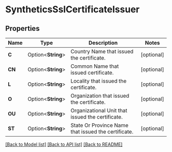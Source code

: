 # SyntheticsSslCertificateIssuer

## Properties

Name | Type | Description | Notes
------------ | ------------- | ------------- | -------------
**C** | Option<**String**> | Country Name that issued the certificate. | [optional]
**CN** | Option<**String**> | Common Name that issued certificate. | [optional]
**L** | Option<**String**> | Locality that issued the certificate. | [optional]
**O** | Option<**String**> | Organization that issued the certificate. | [optional]
**OU** | Option<**String**> | Organizational Unit that issued the certificate. | [optional]
**ST** | Option<**String**> | State Or Province Name that issued the certificate. | [optional]

[[Back to Model list]](../README.md#documentation-for-models) [[Back to API list]](../README.md#documentation-for-api-endpoints) [[Back to README]](../README.md)


